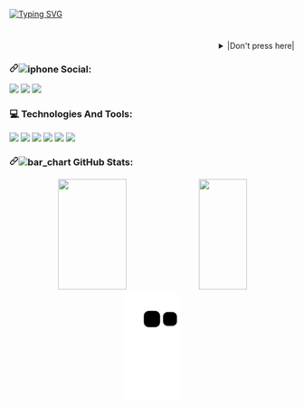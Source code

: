 
<!---
- 👋 Hi, I’m @ErikZFerraz
- 👀 I’m interested in ...
- 🌱 I’m currently learning ...
- 💞️ I’m looking to collaborate on ...
- 📫 How to reach me ...

Erikz1313/Erikz1313 is a ✨ special ✨ repository because its `README.md` (this file) appears on your GitHub profile.
You can click the Preview link to take a look at your changes.
<img src="https://readme-typing-svg.herokuapp.com/?color=000000&amp;size=35&amp;center=true&amp;vCenter=true&amp;width=1000&amp;lines=HELLO,+MY+NAME+is+Erik+Zanetti;I'm+22+years+old;I'm+from+Brazil;I'm+Studying+Systems+Development;Be+Welcome!+:%29" style="max-width: 100%;">

<img src="https://readme-typing-svg.herokuapp.com?color=%23B836F7&amp;center=true&amp;vCenter=true&amp;multiline=true&amp;width=500&amp;height=65&amp;lines=HELLO,+MY+NAME+is+Erik+Zanetti;I'm+22+years+old;I'm+from+Brazil;I'm+Studying+Systems+Development;Be+Welcome!" style="max-width: 100%;">

--->
<a href="https://git.io/typing-svg"><img src="http://readme-typing-svg.herokuapp.com?font=Arial&size=40&duration=2500&pause=900&color=000000&center=true&multiline=true&width=1000&height=135&lines=HELLO,+MY+NAME+is+Erik+Zanetti;I'm+Studying+Systems+Development;Be+Welcome!" alt="Typing SVG" /></a>


<!---<h1 dir="auto"><a id="user-content-earth_americas-hello-world" class="anchor" aria-hidden="true" href="#earth_americas-hello-world"><svg class="octicon octicon-link" viewBox="0 0 16 16" version="1.1" width="16" height="16" aria-hidden="true"><path fill-rule="evenodd" d="M7.775 3.275a.75.75 0 001.06 1.06l1.25-1.25a2 2 0 112.83 2.83l-2.5 2.5a2 2 0 01-2.83 0 .75.75 0 00-1.06 1.06 3.5 3.5 0 004.95 0l2.5-2.5a3.5 3.5 0 00-4.95-4.95l-1.25 1.25zm-4.69 9.64a2 2 0 010-2.83l2.5-2.5a2 2 0 012.83 0 .75.75 0 001.06-1.06 3.5 3.5 0 00-4.95 0l-2.5 2.5a3.5 3.5 0 004.95 4.95l1.25-1.25a.75.75 0 00-1.06-1.06l-1.25 1.25a2 2 0 01-2.83 0z"></path></svg></a><g-emoji class="g-emoji" alias="earth_americas" fallback-src="https://github.githubassets.com/images/icons/emoji/unicode/1f30e.png"><img class="emoji" alt="earth_americas" height="20" width="20" src="https://github.githubassets.com/images/icons/emoji/unicode/1f30e.png"></g-emoji> Hello World!</h1>--->

<h1></h1>

<details align="right">
  <summary><h> |Don't press here|  <h></summary>
<div dir="auto">
  <div  align="right">|Coding→Brain on fire|</div>
  <p dir="auto"><a target="_blank" rel="noopener noreferrer" href=https://media.tenor.com/BteVrNkBuxoAAAAi/nothing-xiaohuo.gif><img src=https://media.tenor.com/BteVrNkBuxoAAAAi/nothing-xiaohuo.gif" width="250" align="right" data-animated-image="" data-canonical-src="https://media.tenor.com/BteVrNkBuxoAAAAi/nothing-xiaohuo.gif" style="max-width: 100%;"></a></p>


<div dir="auto">
</div></a></div></details>

      

<h3 dir="auto"><a id="user-content-iphone-social" class="anchor" aria-hidden="true" href="#iphone-social"><svg class="octicon octicon-link" viewBox="0 0 16 16" version="1.1" width="16" height="16" aria-hidden="true"><path fill-rule="evenodd" d="M7.775 3.275a.75.75 0 001.06 1.06l1.25-1.25a2 2 0 112.83 2.83l-2.5 2.5a2 2 0 01-2.83 0 .75.75 0 00-1.06 1.06 3.5 3.5 0 004.95 0l2.5-2.5a3.5 3.5 0 00-4.95-4.95l-1.25 1.25zm-4.69 9.64a2 2 0 010-2.83l2.5-2.5a2 2 0 012.83 0 .75.75 0 001.06-1.06 3.5 3.5 0 00-4.95 0l-2.5 2.5a3.5 3.5 0 004.95 4.95l1.25-1.25a.75.75 0 00-1.06-1.06l-1.25 1.25a2 2 0 01-2.83 0z"></path></svg></a><g-emoji class="g-emoji" alias="iphone" fallback-src="https://github.githubassets.com/images/icons/emoji/unicode/1f4f1.png"><img class="emoji" alt="iphone" height="20" width="20" src="https://github.githubassets.com/images/icons/emoji/unicode/1f4f1.png"></g-emoji> Social:</h3>
<p dir="auto">
    <a href="https://www.linkedin.com/in/erik-zanetti-ferraz-09895a180/" rel="nofollow"><img src="https://camo.githubusercontent.com/031e90a8dd895c33dd5260b76e2792f8504f9d6ac5645d12329f179581e5d3b3/68747470733a2f2f696d672e736869656c64732e696f2f62616467652f4c696e6b6564496e2d3135313531353f7374796c653d666f722d7468652d6261646765266c6f676f3d6c696e6b6564696e266c6f676f436f6c6f723d344237304631" data-canonical-src="https://img.shields.io/badge/LinkedIn-151515?style=for-the-badge&amp;logo=linkedin&amp;logoColor=4B70F1" style="max-width: 100%;"></a> 
    <!---<a href="https://www.instagram.com/erikzanetti7/" rel="nofollow"><img src="https://camo.githubusercontent.com/6853888dae4de8ce1f64bd97a92dd2eabb45cc655ee6617b92a29f1fb9ea7b4e/68747470733a2f2f696d672e736869656c64732e696f2f62616467652f496e7374616772616d2d3135313531353f7374796c653d666f722d7468652d6261646765266c6f676f3d696e7374616772616d266c6f676f436f6c6f723d344237304631" data-canonical-src="https://img.shields.io/badge/Instagram-151515?style=for-the-badge&amp;logo=instagram&amp;logoColor=4B70F1" style="max-width: 100%;"></a>---> 
    <a href="https://mail.google.com/mail/u/0/?fs=1&amp;to=erikzanetti13@gmail.com&amp;su=&amp;body=&amp;bcc=&amp;tf=cm" rel="nofollow"><img src="https://camo.githubusercontent.com/638b88798d2c3ec52ac7103cdd59ce27fbba872781e823929a39d25b9f7335b4/68747470733a2f2f696d672e736869656c64732e696f2f62616467652f476d61696c2d3135313531353f7374796c653d666f722d7468652d6261646765266c6f676f3d676d61696c266c6f676f436f6c6f723d344237304631" data-canonical-src="https://img.shields.io/badge/Gmail-151515?style=for-the-badge&amp;logo=gmail&amp;logoColor=4B70F1" style="max-width: 100%;"></a> 
    <a href="https://discord.com/users/750842234819313704" rel="nofollow"><img src="https://camo.githubusercontent.com/dce77efb7f97ff2f48d09aaee0a35ef7a08a1394e3cb8315ae814895ef5d706f/68747470733a2f2f696d672e736869656c64732e696f2f62616467652f446973636f72642d3135313531353f7374796c653d666f722d7468652d6261646765266c6f676f3d646973636f7264266c6f676f436f6c6f723d344237304631" data-canonical-src="https://img.shields.io/badge/Discord-151515?style=for-the-badge&amp;logo=discord&amp;logoColor=4B70F1" style="max-width: 100%;"></a> 
</p>
<h3 dir="auto"><src="https://github.githubassets.com/images/icons/emoji/unicode/1f4bb.png">💻</g-emoji> Technologies And Tools:</h3>
<p dir="auto">
<img src="https://camo.githubusercontent.com/eb41f0e9599288667365f7c832c09f5ca044c67f3b1517e91ef02eb9fcc0bb4c/68747470733a2f2f696d672e736869656c64732e696f2f62616467652f48544d4c352d3135313531353f7374796c653d666f722d7468652d6261646765266c6f676f3d68746d6c35266c6f676f436f6c6f723d344237304631" data-canonical-src="https://img.shields.io/badge/HTML5-151515?style=for-the-badge&amp;logo=html5&amp;logoColor=4B70F1" style="max-width: 100%;"></a> 
<img src="https://camo.githubusercontent.com/447735d6800ed3af3cdc10f04bc78ef701d3a24c0a828ccc36186bd8fc82ab3b/68747470733a2f2f696d672e736869656c64732e696f2f62616467652f435353332d3135313531353f7374796c653d666f722d7468652d6261646765266c6f676f3d63737333266c6f676f436f6c6f723d344237304631" data-canonical-src="https://img.shields.io/badge/CSS3-151515?style=for-the-badge&amp;logo=css3&amp;logoColor=4B70F1" style="max-width: 100%;"></a> 
<img src="https://camo.githubusercontent.com/1c111c5689790d9e34cbf362ee92cbfec3c95f1dcce00ccbe755eeb96459fe1d/68747470733a2f2f696d672e736869656c64732e696f2f62616467652f507974686f6e2d3135313531353f7374796c653d666f722d7468652d6261646765266c6f676f3d707974686f6e266c6f676f436f6c6f723d344237304631" data-canonical-src="https://img.shields.io/badge/Python-151515?style=for-the-badge&amp;logo=python&amp;logoColor=4B70F1" style="max-width: 100%;"></a> 
<img src="https://camo.githubusercontent.com/47eb1976697ec5539409675f08ea9dc072b4a5c48292952b0d8585bb984cf218/68747470733a2f2f696d672e736869656c64732e696f2f62616467652f466c61736b2d3135313531353f7374796c653d666f722d7468652d6261646765266c6f676f3d666c61736b266c6f676f436f6c6f723d344237304631" data-canonical-src="https://img.shields.io/badge/Flask-151515?style=for-the-badge&amp;logo=flask&amp;logoColor=4B70F1" style="max-width: 100%;"></a> 
    <!---<img src="https://camo.githubusercontent.com/5f791f8ca44b777898821ac226f0237aeb483325e05ffa1958c09cca3b2d8de4/68747470733a2f2f696d672e736869656c64732e696f2f62616467652f432d3135313531353f7374796c653d666f722d7468652d6261646765266c6f676f3d63266c6f676f436f6c6f723d344237304631" data-canonical-src="https://img.shields.io/badge/C-151515?style=for-the-badge&amp;logo=c&amp;logoColor=4B70F1" style="max-width: 100%;"></a>---> 
<img src="https://camo.githubusercontent.com/d3c39021b5c0e99a42c6a496f3cc690349b1a8675125dbb111a243d9501f771d/68747470733a2f2f696d672e736869656c64732e696f2f62616467652f4a6176615363726970742d3135313531353f7374796c653d666f722d7468652d6261646765266c6f676f3d6a617661736372697074266c6f676f436f6c6f723d344237304631" data-canonical-src="https://img.shields.io/badge/JavaScript-151515?style=for-the-badge&amp;logo=javascript&amp;logoColor=4B70F1" style="max-width: 100%;"></a> 
    <!---<img src="https://camo.githubusercontent.com/b79d4221f5fd69ab348a07c1780e3a11fa2b0aa74df5a4925572f5a9ca766551/68747470733a2f2f696d672e736869656c64732e696f2f62616467652f547970655363726970742d3135313531353f7374796c653d666f722d7468652d6261646765266c6f676f3d74797065736372697074266c6f676f436f6c6f723d344237304631" data-canonical-src="https://img.shields.io/badge/TypeScript-151515?style=for-the-badge&amp;logo=typescript&amp;logoColor=4B70F1" style="max-width: 100%;"></a>---> 
    <!---<img src="https://camo.githubusercontent.com/2ebe1a02d223d93bdbc56892fd096a33e8bb090193659f84e3c55a1f0e068c95/68747470733a2f2f696d672e736869656c64732e696f2f62616467652f52656163742d3135313531353f7374796c653d666f722d7468652d6261646765266c6f676f3d7265616374266c6f676f436f6c6f723d344237304631" data-canonical-src="https://img.shields.io/badge/React-151515?style=for-the-badge&amp;logo=react&amp;logoColor=4B70F1" style="max-width: 100%;"></a>---> 
    <!---<img src="https://camo.githubusercontent.com/d4c1721459e69b2fb4e2c7dedeba9f20b5b60820454c7f6264252b1f0a408442/68747470733a2f2f696d672e736869656c64732e696f2f62616467652f4e6f64652e6a732d3135313531353f7374796c653d666f722d7468652d6261646765266c6f676f3d6e6f6465646f746a73266c6f676f436f6c6f723d344237304631" data-canonical-src="https://img.shields.io/badge/Node.js-151515?style=for-the-badge&amp;logo=nodedotjs&amp;logoColor=4B70F1" style="max-width: 100%;"></a>--->     
    <!---<img src="https://camo.githubusercontent.com/728cce2fad16f2b3c58b2c58c3e449a546568a40e0f75eacda5df5a04acaea21/68747470733a2f2f696d672e736869656c64732e696f2f62616467652f4f7261636c652d3135313531353f7374796c653d666f722d7468652d6261646765266c6f676f3d6f7261636c65266c6f676f436f6c6f723d344237304631" data-canonical-src="https://img.shields.io/badge/Oracle-151515?style=for-the-badge&amp;logo=oracle&amp;logoColor=4B70F1" style="max-width: 100%;"></a>---> 
<img src="https://camo.githubusercontent.com/b8076cdcdc55eacfa5bf9843be98769972cf27755c3b180d5854158b88c7778f/68747470733a2f2f696d672e736869656c64732e696f2f62616467652f4d7953514c2d3135313531353f7374796c653d666f722d7468652d6261646765266c6f676f3d6d7973716c266c6f676f436f6c6f723d344237304631" data-canonical-src="https://img.shields.io/badge/MySQL-151515?style=for-the-badge&amp;logo=mysql&amp;logoColor=4B70F1" style="max-width: 100%;"></a> 

</p>
<div>
<h3 dir="auto"><a id="user-content-bar_chart-github-stats--" class="anchor" aria-hidden="true" href="#bar_chart-github-stats--"><svg class="octicon octicon-link" viewBox="0 0 16 16" version="1.1" width="16" height="16" aria-hidden="true"><path fill-rule="evenodd" d="M7.775 3.275a.75.75 0 001.06 1.06l1.25-1.25a2 2 0 112.83 2.83l-2.5 2.5a2 2 0 01-2.83 0 .75.75 0 00-1.06 1.06 3.5 3.5 0 004.95 0l2.5-2.5a3.5 3.5 0 00-4.95-4.95l-1.25 1.25zm-4.69 9.64a2 2 0 010-2.83l2.5-2.5a2 2 0 012.83 0 .75.75 0 001.06-1.06 3.5 3.5 0 00-4.95 0l-2.5 2.5a3.5 3.5 0 004.95 4.95l1.25-1.25a.75.75 0 00-1.06-1.06l-1.25 1.25a2 2 0 01-2.83 0z"></path></svg></a><g-emoji class="g-emoji" alias="bar_chart" fallback-src="https://github.githubassets.com/images/icons/emoji/unicode/1f4ca.png"><img class="emoji" alt="bar_chart" height="20" width="20" src="https://github.githubassets.com/images/icons/emoji/unicode/1f4ca.png"></g-emoji> GitHub Stats:
<div dir="auto"><br>

<div align="center" dir="auto">
<img width="49%" height="195px" src="https://github-readme-stats.vercel.app/api?username=ErikZFerraz&amp;show_icons=true&amp;theme=dark" style="max-width: 100%;">
<img width="41%" height="195px" src="https://github-readme-stats.vercel.app/api/top-langs/?username=ErikZFerraz&amp;layout=compact&amp;theme=dark" style="max-width: 100%;">
</div>
<div align="center" dir="auto">
<!---<img src="https://activity-graph.herokuapp.com/graph?username=ErikZFerraz&amp;theme=xcode" style="max-width: 100%;">--->
<a target="_blank" rel="noopener noreferrer" href="https://github.com/ErikZFerraz/ErikZFerraz/blob/output/github-contribution-grid-snake.svg"><img src="https://github.com/ErikZFerraz/ErikZFerraz/raw/output/github-contribution-grid-snake.svg" alt="Snake animation" style="max-width: 100%;"></a>
</div>
